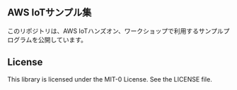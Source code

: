 ## AWS IoTサンプル集

このリポジトリは、AWS IoTハンズオン、ワークショップで利用するサンプルプログラムを公開しています。


## License

This library is licensed under the MIT-0 License. See the LICENSE file.

